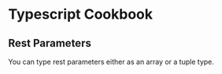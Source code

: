 # Typescript Cookbook

## Rest Parameters

You can type rest parameters either as an array or a tuple type.
